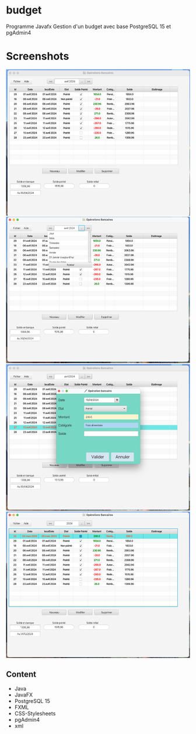 # budget
Programme Javafx 
Gestion d'un budget avec base PostgreSQL 15 et pgAdmin4
# Screenshots
<img src="images/1.png" height="400"> <img src="images/2.png" height="400"> <img src="images/3.png" height="400"> 
<img src="images/4.png" height="400">
## Content
- Java
- JavaFX
- PostgreSQL 15
- FXML
- CSS-Stylesheets
- pgAdmin4
- xml
